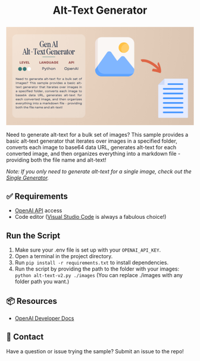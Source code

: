 # <p align="center">Alt-Text Generator</p>

![Illustration of a Gen AI Alt-Text Generator. The left side describes its function: generating alt text for image sets using Python and OpenAI. An arrow points from an image icon to a document icon, indicating the process of converting images to text and organizing them in a markdown file.](alt-text-generator.png)

Need to generate alt-text for a bulk set of images? This sample provides a basic alt-text generator that iterates over images in a specified folder, converts each image to base64 data URL, generates alt-text for each converted image, and then organizes everything into a markdown file - providing both the file name and alt-text!

*Note: If you only need to generate alt-text for a single image, check out the [Single Generator](https://github.com/aprilspeight/alt-text-generator/blob/main/single-generator.py).*

## ✅ Requirements

- [OpenAI API](https://platform.openai.com/signup) access
- Code editor ([Visual Studio Code](https://code.visualstudio.com/) is always a fabulous choice!)

## Run the Script
1. Make sure your .env file is set up with your `OPENAI_API_KEY`.
1. Open a terminal in the project directory.
1. Run `pip install -r requirements.txt` to install dependencies.
1. Run the script by providing the path to the folder with your images:
`python alt-text-v2.py ./images`
(You can replace ./images with any folder path you want.)

## 📦 Resources

- [OpenAI Developer Docs](https://platform.openai.com/docs/overview)

## 🚨 Contact

Have a question or issue trying the sample? Submit an issue to the repo!


